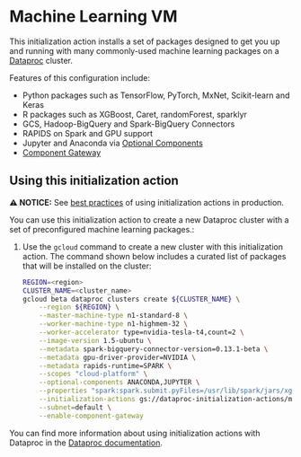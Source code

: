 # Machine Learning VM

This initialization action installs a set of packages designed to get you up and running with many commonly-used machine learning packages on a
[Dataproc](https://cloud.google.com/dataproc) cluster.

Features of this configuration include:

* Python packages such as  TensorFlow, PyTorch, MxNet, Scikit-learn and Keras
* R packages such as XGBoost, Caret, randomForest, sparklyr
* GCS, Hadoop-BigQuery and Spark-BigQuery Connectors
* RAPIDS on Spark and GPU support
* Jupyter and Anaconda via [Optional Components](https://cloud.google.com/dataproc/docs/concepts/components/overview)
* [Component Gateway](https://cloud.google.com/dataproc/docs/concepts/accessing/dataproc-gateways)


## Using this initialization action

**:warning: NOTICE:** See [best practices](/README.md#how-initialization-actions-are-used) of using initialization actions in production.

You can use this initialization action to create a new Dataproc cluster with
a set of preconfigured machine learning packages.:

1.  Use the `gcloud` command to create a new cluster with this initialization action. The command shown below includes a curated list of packages that will be installed on the cluster:

    ```bash
    REGION=<region>
    CLUSTER_NAME=<cluster_name>
    gcloud beta dataproc clusters create ${CLUSTER_NAME} \
        --region ${REGION} \
        --master-machine-type n1-standard-8 \
        --worker-machine-type n1-highmem-32 \
        --worker-accelerator type=nvidia-tesla-t4,count=2 \
        --image-version 1.5-ubuntu \
        --metadata spark-bigquery-connector-version=0.13.1-beta \
        --metadata gpu-driver-provider=NVIDIA \
        --metadata rapids-runtime=SPARK \
        --scopes "cloud-platform" \
        --optional-components ANACONDA,JUPYTER \
        --properties "spark:spark.submit.pyFiles=/usr/lib/spark/jars/xgboost4j-spark_2.x-1.0.0-Beta4.jar" \
        --initialization-actions gs://dataproc-initialization-actions/mlvm/mlvm.sh \
        --subnet=default \
        --enable-component-gateway  
    ```

You can find more information about using initialization actions with Dataproc
in the [Dataproc documentation](https://cloud.google.com/dataproc/init-actions).